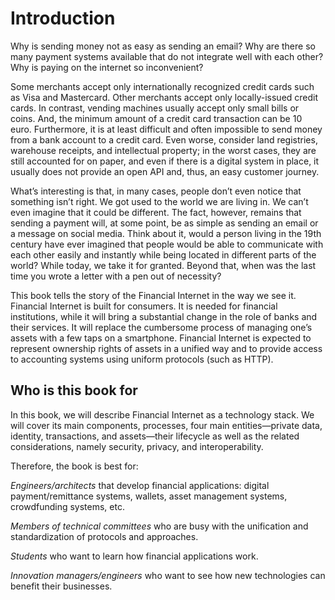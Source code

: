 # Introduction

Why is sending money not as easy as sending an email? Why are there so many payment systems available that do not 
integrate well with each other? Why is paying on the internet so inconvenient?

Some merchants accept only internationally recognized credit cards such as Visa and Mastercard. Other merchants accept 
only locally-issued credit cards. In contrast, vending machines usually accept only small bills or coins. And, the 
minimum amount of a credit card transaction can be 10 euro. Furthermore, it is at least difficult and often impossible 
to send money from a bank account to a credit card. Even worse, consider land registries, warehouse receipts, and 
intellectual property; in the worst cases, they are still accounted for on paper, and even if there is a digital system 
in place, it usually does not provide an open API and, thus, an easy customer journey.

What’s interesting is that, in many cases, people don’t even notice that something isn’t right. We got used to the 
world we are living in. We can’t even imagine that it could be different. The fact, however, remains that sending a 
payment will, at some point, be as simple as sending an email or a message on social media. Think about it, would a 
person living in the 19th century have ever imagined that people would be able to communicate with each other easily 
and instantly while being located in different parts of the world? While today, we take it for granted. Beyond that, 
when was the last time you wrote a letter with a pen out of necessity?

This book tells the story of the Financial Internet in the way we see it. Financial Internet is built for consumers. It 
is needed for financial institutions, while it will bring a substantial change in the role of banks and their services. 
It will replace the cumbersome process of managing one’s assets with a few taps on a smartphone. Financial Internet is 
expected to represent ownership rights of assets in a unified way and to provide access to accounting systems using 
uniform protocols (such as HTTP).

## Who is this book for
In this book, we will describe Financial Internet as a technology stack. We will cover its main components, processes, 
four main entities—private data, identity, transactions, and assets—their lifecycle as well as the related 
considerations, namely security, privacy, and interoperability.

Therefore, the book is best for:

*Engineers/architects* that develop financial applications: digital payment/remittance systems, wallets, asset 
management systems, crowdfunding systems, etc.

*Members of technical committees* who are busy with the unification and standardization of protocols and approaches.

*Students* who want to learn how financial applications work.

*Innovation managers/engineers* who want to see how new technologies can benefit their businesses.


